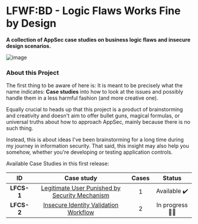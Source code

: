 # LFWF:BD - Logic Flaws Works Fine by Design
**A collection of AppSec case studies on business logic flaws and insecure design scenarios.**

![image](https://user-images.githubusercontent.com/89562876/183073831-20a71b0e-4f88-4510-80bc-3c1396ef66d8.png)



### About this Project 
The first thing to be aware of here is: It is meant to be precisely what the name indicates: **Case studies** into how to look at the issues and possibly handle them in a less harmful fashion (and more creative one).

Equally crucial to heads up that this project is a product of brainstorming and creativity and doesn't aim to offer bullet guns, magical formulas, or universal truths about how to approach AppSec, mainly because there is no such thing. 

Instead, this is about ideas I've been brainstorming for a long time during my journey in information security. That said, this insight may also help you somehow, whether you're developing or testing application controls. 



Available Case Studies in this first release:

| **ID** | **Case study**  |  **Cases**  | **Status**  |
| :-----: | :-----: | :-----: | :-----: | 
|**LFCS-1**|[Legitimate User Punished by Security Mechanism](https://github.com/s4dhulabs/LFWFBD/blob/main/Cases/LFCS-1.md)|1|Available ✔️
|**LFCS-2**|[Insecure Identity Validation Workflow](https://github.com/s4dhulabs/LFWFBD/blob/main/TVPS/LFSC-1.md) |2|In progress :factory_worker:

<br>
